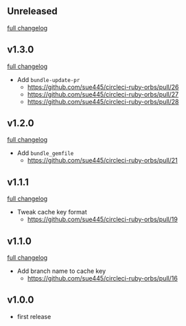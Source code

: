 ## Unreleased
[full changelog](http://github.com/sue445/circleci-ruby-orbs/compare/1.2.0...master)

## v1.3.0
[full changelog](http://github.com/sue445/circleci-ruby-orbs/compare/1.2.0...1.3.0)

* Add `bundle-update-pr`
  * https://github.com/sue445/circleci-ruby-orbs/pull/26
  * https://github.com/sue445/circleci-ruby-orbs/pull/27
  * https://github.com/sue445/circleci-ruby-orbs/pull/28

## v1.2.0
[full changelog](http://github.com/sue445/circleci-ruby-orbs/compare/1.1.2...1.2.0)

* Add `bundle_gemfile`
  * https://github.com/sue445/circleci-ruby-orbs/pull/21

## v1.1.1
[full changelog](http://github.com/sue445/circleci-ruby-orbs/compare/1.1.0...1.1.1)

* Tweak cache key format
  * https://github.com/sue445/circleci-ruby-orbs/pull/19

## v1.1.0
[full changelog](http://github.com/sue445/circleci-ruby-orbs/compare/1.0.0...1.1.0)

* Add branch name to cache key
  * https://github.com/sue445/circleci-ruby-orbs/pull/16

## v1.0.0
* first release
